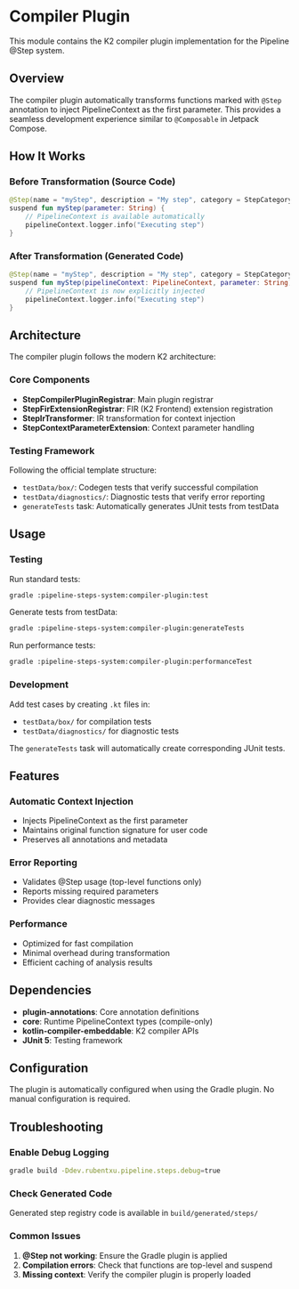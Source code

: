 # Compiler Plugin

This module contains the K2 compiler plugin implementation for the Pipeline @Step system.

## Overview

The compiler plugin automatically transforms functions marked with `@Step` annotation to inject PipelineContext as the first parameter. This provides a seamless development experience similar to `@Composable` in Jetpack Compose.

## How It Works

### Before Transformation (Source Code)
```kotlin
@Step(name = "myStep", description = "My step", category = StepCategory.BUILD)
suspend fun myStep(parameter: String) {
    // PipelineContext is available automatically
    pipelineContext.logger.info("Executing step")
}
```

### After Transformation (Generated Code)
```kotlin
@Step(name = "myStep", description = "My step", category = StepCategory.BUILD)
suspend fun myStep(pipelineContext: PipelineContext, parameter: String) {
    // PipelineContext is now explicitly injected
    pipelineContext.logger.info("Executing step")
}
```

## Architecture

The compiler plugin follows the modern K2 architecture:

### Core Components
- **StepCompilerPluginRegistrar**: Main plugin registrar
- **StepFirExtensionRegistrar**: FIR (K2 Frontend) extension registration
- **StepIrTransformer**: IR transformation for context injection
- **StepContextParameterExtension**: Context parameter handling

### Testing Framework
Following the official template structure:
- `testData/box/`: Codegen tests that verify successful compilation
- `testData/diagnostics/`: Diagnostic tests that verify error reporting
- `generateTests` task: Automatically generates JUnit tests from testData

## Usage

### Testing

Run standard tests:
```bash
gradle :pipeline-steps-system:compiler-plugin:test
```

Generate tests from testData:
```bash
gradle :pipeline-steps-system:compiler-plugin:generateTests
```

Run performance tests:
```bash
gradle :pipeline-steps-system:compiler-plugin:performanceTest
```

### Development

Add test cases by creating `.kt` files in:
- `testData/box/` for compilation tests
- `testData/diagnostics/` for diagnostic tests

The `generateTests` task will automatically create corresponding JUnit tests.

## Features

### Automatic Context Injection
- Injects PipelineContext as the first parameter
- Maintains original function signature for user code
- Preserves all annotations and metadata

### Error Reporting
- Validates @Step usage (top-level functions only)
- Reports missing required parameters
- Provides clear diagnostic messages

### Performance
- Optimized for fast compilation
- Minimal overhead during transformation
- Efficient caching of analysis results

## Dependencies

- **plugin-annotations**: Core annotation definitions
- **core**: Runtime PipelineContext types (compile-only)
- **kotlin-compiler-embeddable**: K2 compiler APIs
- **JUnit 5**: Testing framework

## Configuration

The plugin is automatically configured when using the Gradle plugin. No manual configuration is required.

## Troubleshooting

### Enable Debug Logging
```bash
gradle build -Ddev.rubentxu.pipeline.steps.debug=true
```

### Check Generated Code
Generated step registry code is available in `build/generated/steps/`

### Common Issues
1. **@Step not working**: Ensure the Gradle plugin is applied
2. **Compilation errors**: Check that functions are top-level and suspend
3. **Missing context**: Verify the compiler plugin is properly loaded